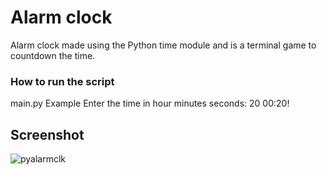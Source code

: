 # Alarm clock
Alarm clock made using the Python time module and is a terminal game to countdown the time.

### How to run the script
main.py
Example
Enter the time in hour minutes seconds: 20 00:20!

## Screenshot

![pyalarmclk](https://github.com/user-attachments/assets/5d99db81-617e-412e-9734-3e62154d33d5)

